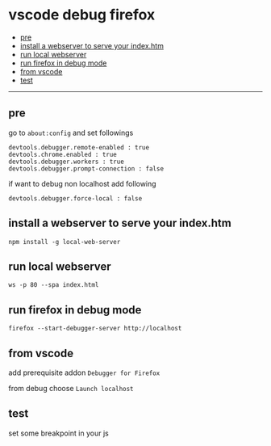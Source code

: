 # vscode debug firefox

<!-- TOC -->
* [pre](#pre)
* [install a webserver to serve your index.htm](#install-a-webserver-to-serve-your-indexhtm)
* [run local webserver](#run-local-webserver)
* [run firefox in debug mode](#run-firefox-in-debug-mode)
* [from vscode](#from-vscode)
* [test](#test)
<!-- TOCEND -->

<hr/>

## pre

go to `about:config` and set followings

```
devtools.debugger.remote-enabled : true
devtools.chrome.enabled : true
devtools.debugger.workers : true
devtools.debugger.prompt-connection : false
```

if want to debug non localhost add following

```
devtools.debugger.force-local : false
```

## install a webserver to serve your index.htm

```
npm install -g local-web-server
```

## run local webserver

```
ws -p 80 --spa index.html
```

## run firefox in debug mode

```
firefox --start-debugger-server http://localhost
```

## from vscode

add prerequisite addon `Debugger for Firefox`

from debug choose `Launch localhost`

## test

set some breakpoint in your js
